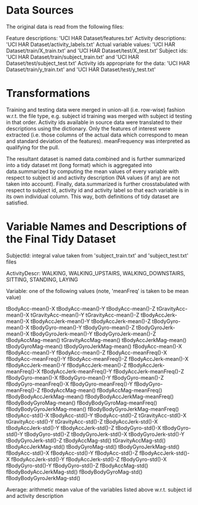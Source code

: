 # Data Sources

The original data is read from the following files: 

Feature descriptions: 'UCI HAR Dataset/features.txt'
Activity descriptions: 'UCI HAR Dataset/activity_labels.txt'
Actual variable values: 'UCI HAR Dataset/train/X_train.txt' and 'UCI HAR Dataset/test/X_test.txt'
Subject ids: 'UCI HAR Dataset/train/subject_train.txt' and 'UCI HAR Dataset/test/subject_test.txt'
Activity ids appropriate for the data: 'UCI HAR Dataset/train/y_train.txt' and 'UCI HAR Dataset/test/y_test.txt'



# Transformations

Training and testing data were merged in union-all (i.e. row-wise) fashion w.r.t. the file type, e.g. subject id training
was merged with subject id testing in that order. Activity ids available in source data were translated to their 
descriptions using the dictionary. Only the features of interest were extracted (i.e. those columns of the actual data 
which correspond to mean and standard deviation of the features). meanFrequency was interpreted as qualifying for the pull. 

The resultant dataset is named data.combined and is further summarized into a tidy dataset mt (long format) which is aggregated 
into data.summarized by computing the mean values of every variable with respect to subject id and activity description (NA values (if any) 
are not taken into account). Finally, data.summarized is further crosstabulated with respect to subject id, activity id and activity label so that each variable is in its own individual column. This way, both definitions of tidy dataset are satisfied.



# Variable Names and Descriptions of the Final Tidy Dataset

SubjectId: integral value taken from 'subject_train.txt' and 'subject_test.txt' files

ActivityDescr: WALKING, WALKING_UPSTAIRS, WALKING_DOWNSTAIRS, SITTING, STANDING, LAYING

Variable: one of the following values (note, 'meanFreq' is taken to be mean value)

tBodyAcc-mean()-X
tBodyAcc-mean()-Y
tBodyAcc-mean()-Z
tGravityAcc-mean()-X
tGravityAcc-mean()-Y
tGravityAcc-mean()-Z
tBodyAccJerk-mean()-X
tBodyAccJerk-mean()-Y
tBodyAccJerk-mean()-Z
tBodyGyro-mean()-X
tBodyGyro-mean()-Y
tBodyGyro-mean()-Z
tBodyGyroJerk-mean()-X
tBodyGyroJerk-mean()-Y
tBodyGyroJerk-mean()-Z
tBodyAccMag-mean()
tGravityAccMag-mean()
tBodyAccJerkMag-mean()
tBodyGyroMag-mean()
tBodyGyroJerkMag-mean()
fBodyAcc-mean()-X
fBodyAcc-mean()-Y
fBodyAcc-mean()-Z
fBodyAcc-meanFreq()-X
fBodyAcc-meanFreq()-Y
fBodyAcc-meanFreq()-Z
fBodyAccJerk-mean()-X
fBodyAccJerk-mean()-Y
fBodyAccJerk-mean()-Z
fBodyAccJerk-meanFreq()-X
fBodyAccJerk-meanFreq()-Y
fBodyAccJerk-meanFreq()-Z
fBodyGyro-mean()-X
fBodyGyro-mean()-Y
fBodyGyro-mean()-Z
fBodyGyro-meanFreq()-X
fBodyGyro-meanFreq()-Y
fBodyGyro-meanFreq()-Z
fBodyAccMag-mean()
fBodyAccMag-meanFreq()
fBodyBodyAccJerkMag-mean()
fBodyBodyAccJerkMag-meanFreq()
fBodyBodyGyroMag-mean()
fBodyBodyGyroMag-meanFreq()
fBodyBodyGyroJerkMag-mean()
fBodyBodyGyroJerkMag-meanFreq()
tBodyAcc-std()-X
tBodyAcc-std()-Y
tBodyAcc-std()-Z
tGravityAcc-std()-X
tGravityAcc-std()-Y
tGravityAcc-std()-Z
tBodyAccJerk-std()-X
tBodyAccJerk-std()-Y
tBodyAccJerk-std()-Z
tBodyGyro-std()-X
tBodyGyro-std()-Y
tBodyGyro-std()-Z
tBodyGyroJerk-std()-X
tBodyGyroJerk-std()-Y
tBodyGyroJerk-std()-Z
tBodyAccMag-std()
tGravityAccMag-std()
tBodyAccJerkMag-std()
tBodyGyroMag-std()
tBodyGyroJerkMag-std()
fBodyAcc-std()-X
fBodyAcc-std()-Y
fBodyAcc-std()-Z
fBodyAccJerk-std()-X
fBodyAccJerk-std()-Y
fBodyAccJerk-std()-Z
fBodyGyro-std()-X
fBodyGyro-std()-Y
fBodyGyro-std()-Z
fBodyAccMag-std()
fBodyBodyAccJerkMag-std()
fBodyBodyGyroMag-std()
fBodyBodyGyroJerkMag-std()

Average: arithmetic mean value of the variables listed above w.r.t. subject id and activity description









